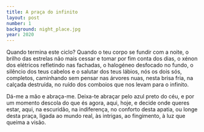 ```yaml
---
title: A praça do infinito
layout: post
number: 1
background: night_place.jpg
year: 2020
---
```


Quando termina este ciclo? Quando o teu corpo se fundir com a noite, o brilho das estrelas não mais cessar e tomar por fim conta dos dias, o xénon dos elétricos refletindo nas fachadas, o halogéneo desfocado no fundo, o silêncio dos teus cabelos e o salutar dos teus lábios, nós os dois sós, completos, caminhando sem pensar nas árvores nuas, nesta brisa fria, na calçada destruída, no ruído dos comboios que nos levam para o infinito.

Dá-me a mão e abraça-me. Deixa-te abraçar pelo azul preto do céu, e por um momento descola do que és agora, aqui, hoje, e decide onde queres estar, aqui, na escuridão, na indiferença, no conforto desta apatia, ou longe desta praça, ligada ao mundo real, às intrigas, ao fingimento, à luz que queima a visão.
